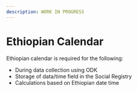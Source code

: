 ```yaml
---
description: WORK IN PROGRESS
---
```


# Ethiopian Calendar

Ethiopian calendar is required for the following:

* During data collection using ODK
* Storage of data/time field in the Social Registry
* Calculations based on Ethiopian date time
